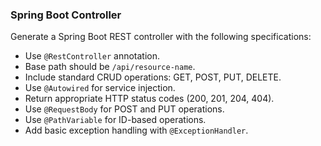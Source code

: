 ### Spring Boot Controller

Generate a Spring Boot REST controller with the following specifications:
- Use `@RestController` annotation.
- Base path should be `/api/resource-name`.
- Include standard CRUD operations: GET, POST, PUT, DELETE.
- Use `@Autowired` for service injection.
- Return appropriate HTTP status codes (200, 201, 204, 404).
- Use `@RequestBody` for POST and PUT operations.
- Use `@PathVariable` for ID-based operations.
- Add basic exception handling with `@ExceptionHandler`.